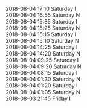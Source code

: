 2018-08-04 17:10 Saturday  I  
2018-08-04 16:55 Saturday  N  
2018-08-04 15:35 Saturday  I  
2018-08-04 15:25 Saturday  N  
2018-08-04 15:15 Saturday  I  
2018-08-04 15:10 Saturday  N  
2018-08-04 14:25 Saturday  I  
2018-08-04 14:20 Saturday  N  
2018-08-04 09:25 Saturday  I  
2018-08-04 09:20 Saturday  N  
2018-08-04 08:15 Saturday  I  
2018-08-04 01:30 Saturday  N  
2018-08-04 01:20 Saturday  I  
2018-08-04 01:05 Saturday  N  
2018-08-03 21:45 Friday  I  
